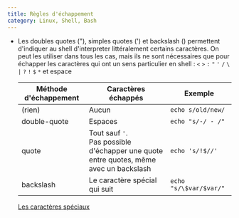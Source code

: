 ```yaml
---
title: Règles d'échappement
category: Linux, Shell, Bash
---
```


* Les doubles quotes ("), simples quotes (') et backslash (\) permettent d'indiquer au shell d'interpreter littéralement certains caractères. On peut les utiliser dans tous les cas, mais ils ne sont nécessaires que pour échapper les caractères qui ont un sens particulier en shell : `<` `>` `:` `"` `'` `/` `\` `|` `?` `!` `$` `*` et espace

  | Méthode d'échappement | Caractères échappés                                                      | Exemple                |
  | ---          | ---                                                                               | ---                    |
  | (rien)       | Aucun                                                                             | `echo s/old/new/`      |
  | double-quote | Espaces                                                                           | `echo "s/-/ - /"`      |
  | quote        | Tout sauf `'`. <br>Pas possible d'échapper une quote entre quotes, même avec un backslash | `echo 's/!$//'`   |
  | backslash    | Le caractère spécial qui suit                                                     | `echo "s/\$var/$var/"` |

  [Les caractères spéciaux](https://abs.traduc.org/abs-fr/ch03.html)
